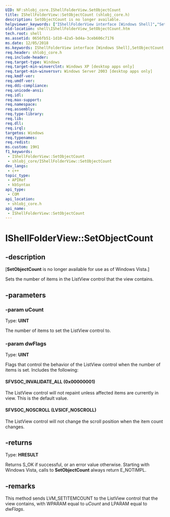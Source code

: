 ```yaml
---
UID: NF:shlobj_core.IShellFolderView.SetObjectCount
title: IShellFolderView::SetObjectCount (shlobj_core.h)
description: SetObjectCount is no longer available.
helpviewer_keywords: ["IShellFolderView interface [Windows Shell]","SetObjectCount method","IShellFolderView.SetObjectCount","IShellFolderView::SetObjectCount","SFVSOC_INVALIDATE_ALL","SFVSOC_NOSCROLL","SetObjectCount","SetObjectCount method [Windows Shell]","SetObjectCount method [Windows Shell]","IShellFolderView interface","_shell_IShellFolderView_SetObjectCount","shell.IShellFolderView_SetObjectCount","shlobj_core/IShellFolderView::SetObjectCount"]
old-location: shell\IShellFolderView_SetObjectCount.htm
tech.root: shell
ms.assetid: 0656fb51-1d10-42a5-bd4a-3ceb606c7176
ms.date: 12/05/2018
ms.keywords: IShellFolderView interface [Windows Shell],SetObjectCount method, IShellFolderView.SetObjectCount, IShellFolderView::SetObjectCount, SFVSOC_INVALIDATE_ALL, SFVSOC_NOSCROLL, SetObjectCount, SetObjectCount method [Windows Shell], SetObjectCount method [Windows Shell],IShellFolderView interface, _shell_IShellFolderView_SetObjectCount, shell.IShellFolderView_SetObjectCount, shlobj_core/IShellFolderView::SetObjectCount
req.header: shlobj_core.h
req.include-header: 
req.target-type: Windows
req.target-min-winverclnt: Windows XP [desktop apps only]
req.target-min-winversvr: Windows Server 2003 [desktop apps only]
req.kmdf-ver: 
req.umdf-ver: 
req.ddi-compliance: 
req.unicode-ansi: 
req.idl: 
req.max-support: 
req.namespace: 
req.assembly: 
req.type-library: 
req.lib: 
req.dll: 
req.irql: 
targetos: Windows
req.typenames: 
req.redist: 
ms.custom: 19H1
f1_keywords:
 - IShellFolderView::SetObjectCount
 - shlobj_core/IShellFolderView::SetObjectCount
dev_langs:
 - c++
topic_type:
 - APIRef
 - kbSyntax
api_type:
 - COM
api_location:
 - shlobj_core.h
api_name:
 - IShellFolderView::SetObjectCount
---
```


# IShellFolderView::SetObjectCount


## -description

<p class="CCE_Message">[<b>SetObjectCount</b> is no longer available for use as of Windows Vista.]

Sets the number of items in the ListView control that the view contains.

## -parameters

### -param uCount

Type: <b>UINT</b>

The number of items to set the ListView control to.

### -param dwFlags

Type: <b>UINT</b>

Flags that control the behavior of the ListView control when the number of items is set. Includes the following:



#### SFVSOC_INVALIDATE_ALL (0x00000001)

The ListView control will not repaint unless affected items are currently in view. This is the default value.



#### SFVSOC_NOSCROLL (LVSICF_NOSCROLL)

The ListView control will not change the scroll position when the item count changes.

## -returns

Type: <b>HRESULT</b>

Returns S_OK if successful, or an error value otherwise. Starting with Windows Vista, calls to <b>SetObjectCount</b> always return E_NOTIMPL.

## -remarks

This method sends LVM_SETITEMCOUNT to the ListView control that the view contains, with WPARAM equal to <i>uCount</i> and LPARAM equal to <i>dwFlags</i>.

